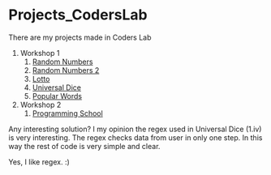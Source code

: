 # Projects_CodersLab
There are my projects made in Coders Lab


<ol>
  <li>Workshop 1
    <ol>
      <li><a href="https://github.com/AdrianGalus/Projects_CodersLab/blob/master/src/pl/adriangalus/projectscoderslab/workshop1/randomnumbers/RandomNumbers.java">Random Numbers</a></li>
      <li><a href="https://github.com/AdrianGalus/Projects_CodersLab/blob/master/src/pl/adriangalus/projectscoderslab/workshop1/randomnumbers/RandomNumbers2.java">Random Numbers 2</a></li>
      <li><a href="https://github.com/AdrianGalus/Projects_CodersLab/blob/master/src/pl/adriangalus/projectscoderslab/workshop1/lottogame/Lotto.java">Lotto</a></li>
      <li><a href="https://github.com/AdrianGalus/Projects_CodersLab/blob/master/src/pl/adriangalus/projectscoderslab/workshop1/dice/UniversalDice.java">Universal Dice</a></li>
      <li><a href="https://github.com/AdrianGalus/Projects_CodersLab/blob/master/src/pl/adriangalus/projectscoderslab/workshop1/words/PopularWords.java">Popular Words</a></li>
    </ol>
 </li>
 <li>
    Workshop 2
    <ol>
        <li><a href="https://github.com/AdrianGalus/Projects_CodersLab/tree/master/src/pl/adriangalus/projectscoderslab/workshop2">Programming School</a>
        </li>
    </ol>
 </li>
</ol>

Any interesting solution? I my opinion the regex used in Universal Dice (1.iv) is very interesting. The regex checks data from user in only one step. In this way the rest of code is very simple and clear. 

Yes, I like regex. :)